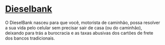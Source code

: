 # [Dieselbank](https://www.dieselbank.com.br/)

O DieselBank nasceu para que você, motorista de caminhão, possa resolver a sua vida pelo celular sem precisar sair de casa (ou do caminhão), deixando para trás a burocracia e as taxas abusivas dos cartões de frete dos bancos tradicionais.
